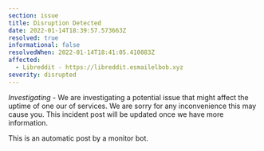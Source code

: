 ```yaml
---
section: issue
title: Disruption Detected
date: 2022-01-14T18:39:57.573663Z
resolved: true
informational: false
resolvedWhen: 2022-01-14T18:41:05.410083Z
affected:
  - Libreddit - https://libreddit.esmailelbob.xyz
severity: disrupted
---
```

*Investigating* - We are investigating a potential issue that might affect the uptime of one our of services. We are sorry for any inconvenience this may cause you. This incident post will be updated once we have more information.

This is an automatic post by a monitor bot.
        